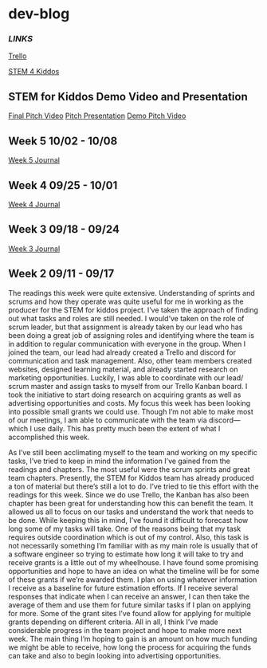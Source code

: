 # dev-blog
### *LINKS*
[Trello](https://ajsloan1020.wixsite.com/stemforkiddos)  

[STEM 4 Kiddos](https://trello.com/b/cmits3CZ/stem-for-kiddos)

## STEM for Kiddos Demo Video and Presentation
[Final Pitch Video](https://github.com/ahvino/dev-blog/blob/main/STEM%20for%20Kiddos%20Final%20Pitch.mkv)
[Pitch Presentation](https://github.com/ahvino/dev-blog/blob/main/STEM%20for%20Kiddos%20%20Pitch%20Video%20PDF.pdf)
[Demo Pitch Video](https://github.com/ahvino/dev-blog/blob/main/STEM%20for%20kiddos%20pitch.mkv)



## Week 5 10/02 - 10/08
[Week 5 Journal](https://github.com/ahvino/dev-blog/blob/main/Week%205%20journal.pdf)

## Week 4 09/25 - 10/01
[Week 4 Journal](https://github.com/ahvino/dev-blog/blob/main/Week%204%20journal.pdf)

## Week 3 09/18 - 09/24
[Week 3 Journal](https://github.com/ahvino/dev-blog/blob/main/Week%203%20journal.pdf)

## Week 2 09/11 - 09/17 
The readings this week were quite extensive. Understanding of sprints and scrums and how they operate was quite useful for me in working as the producer for the STEM for kiddos project. I’ve taken the approach of finding out what tasks and roles are still needed. I would’ve taken on the role of scrum leader, but that assignment is already taken by our lead who has been doing a great job of assigning roles and identifying where the team is in addition to regular communication with everyone in the group. When I joined the team, our lead had already created a Trello and discord for communication and task management. Also, other team members created websites, designed learning material, and already started research on marketing opportunities. Luckily, I was able to coordinate with our lead/ scrum master and assign tasks to myself from our Trello Kanban board. I took the initiative to start doing research on acquiring grants as well as advertising opportunities and costs. My focus this week has been looking into possible small grants we could use. Though I’m not able to make most of our meetings, I am able to communicate with the team via discord—which I use daily. This has pretty much been the extent of what I accomplished this week. 


As I’ve still been acclimating myself to the team and working on my specific tasks, I’ve tried to keep in mind the information I’ve gained from the readings and chapters. The most useful were the scrum sprints and great team chapters.  Presently, the STEM for Kiddos team has already produced a ton of material but there’s still a lot to do. I’ve tried to tie this effort with the readings for this week. Since we do use Trello, the Kanban has also been chapter has been great for understanding how this can benefit the team. It allowed us all to focus on our tasks and understand the work that needs to be done.  While keeping this in mind, I’ve found it difficult to forecast how long some of my tasks will take. One of the reasons being that my task requires outside coordination which is out of my control. Also, this task is not necessarily something I’m familiar with as my main role is usually that of a software engineer so trying to estimate how long it will take to try and receive grants is a little out of my wheelhouse. I have found some promising opportunities and hope to have an idea on what the timeline will be for some of these grants if we’re awarded them. I plan on using whatever information I receive as a baseline for future estimation efforts. If I receive several responses that indicate when I can receive an answer, I can then take the average of them and use them for future similar tasks if I plan on applying for more. Some of the grant sites I’ve found allow for applying for multiple grants depending on different criteria. All in all, I think I’ve made considerable progress in the team project and hope to make more next week.  The main thing I’m hoping to gain is an amount on how much funding we might be able to receive, how long the process for acquiring the funds can take and also to begin looking into advertising opportunities. 


